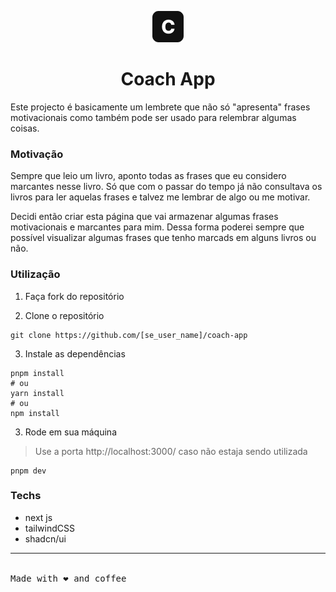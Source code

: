 <p align="center"><img src="./public/c-logo-black.png" alt="Logo coach app" /></p>

<h1 align="center">Coach App</h1>

Este projecto é basicamente um lembrete que não só "apresenta" frases motivacionais como também pode ser usado para relembrar algumas coisas.

### Motivação

Sempre que leio um livro, aponto todas as frases que eu considero marcantes nesse livro. Só que com o passar do tempo já não consultava os livros para ler aquelas frases e talvez me lembrar de algo ou me motivar.

Decidi então criar esta página que vai armazenar algumas frases motivacionais e marcantes para mim. Dessa forma poderei sempre que possível visualizar algumas frases que tenho marcads em alguns livros ou não.

### Utilização

1. Faça fork do repositório

2. Clone o repositório

```
git clone https://github.com/[se_user_name]/coach-app
```
3. Instale as dependências

```
pnpm install
# ou
yarn install
# ou
npm install
```

3. Rode em sua máquina

> Use a porta http://localhost:3000/ caso não estaja sendo utilizada

```
pnpm dev
```

### Techs

- next js
- tailwindCSS
- shadcn/ui

---
<br />
<samp>Made with ❤ and coffee</samp>